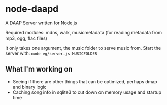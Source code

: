 node-daapd
==========

A DAAP Server written for Node.js

Required modules: mdns, walk, musicmetadata (for reading metadata from mp3, ogg, flac files)

It only takes one argument, the music folder to serve music from. Start the server with: `node eg/server.js MUSICFOLDER`

## What I'm working on

- Seeing if there are other things that can be optimized, perhaps dmap and binary logic
- Caching song info in sqlite3 to cut down on memory usage and startup time
